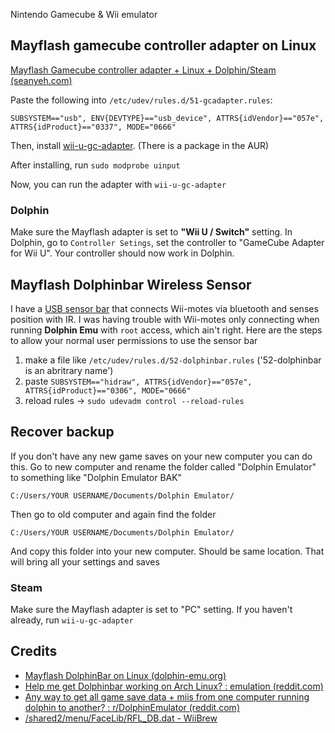 Nintendo Gamecube & Wii emulator

## Mayflash gamecube controller adapter on Linux
[Mayflash Gamecube controller adapter + Linux + Dolphin/Steam (seanyeh.com)](http://www.seanyeh.com/pages/mayflash_gamecube_adapter_linux_dolphin_steam/)

Paste the following into `/etc/udev/rules.d/51-gcadapter.rules`:

```
SUBSYSTEM=="usb", ENV{DEVTYPE}=="usb_device", ATTRS{idVendor}=="057e", ATTRS{idProduct}=="0337", MODE="0666"
```

Then, install [wii-u-gc-adapter](https://github.com/ToadKing/wii-u-gc-adapter). (There is a package in the AUR)

After installing, run `sudo modprobe uinput`

Now, you can run the adapter with `wii-u-gc-adapter`

### Dolphin
Make sure the Mayflash adapter is set to **"Wii U / Switch"** setting. In Dolphin, go to `Controller Setings`, set the controller to "GameCube Adapter for Wii U". Your controller should now work in Dolphin.

## Mayflash Dolphinbar Wireless Sensor

I have a [USB sensor bar](https://www.mayflash.com/product/6.html) that connects Wii-motes via bluetooth and senses position with IR. I was having trouble with Wii-motes only connecting when running **Dolphin Emu** with `root` access, which ain't right. Here are the steps to allow your normal user permissions to use the sensor bar

1. make a file like `/etc/udev/rules.d/52-dolphinbar.rules` ('52-dolphinbar is an abritrary name')
2. paste `SUBSYSTEM=="hidraw", ATTRS{idVendor}=="057e", ATTRS{idProduct}=="0306", MODE="0666"`
3. reload rules → `sudo udevadm control --reload-rules`

## Recover backup
If you don't have any new game saves on your new computer you can do this. Go to new computer and rename the folder called "Dolphin Emulator" to something like "Dolphin Emulator BAK"

`C:/Users/YOUR USERNAME/Documents/Dolphin Emulator/`

Then go to old computer and again find the folder

`C:/Users/YOUR USERNAME/Documents/Dolphin Emulator/`

And copy this folder into your new computer. Should be same location. That will bring all your settings and saves
### Steam
Make sure the Mayflash adapter is set to "PC" setting. If you haven't already, run `wii-u-gc-adapter`

## Credits
- [Mayflash DolphinBar on Linux (dolphin-emu.org)](https://forums.dolphin-emu.org/Thread-mayflash-dolphinbar-on-linux)
- [Help me get Dolphinbar working on Arch Linux? : emulation (reddit.com)](https://www.reddit.com/r/emulation/comments/3gjmy2/comment/ctyz26e/)
- [Any way to get all game save data + miis from one computer running dolphin to another? : r/DolphinEmulator (reddit.com)](https://www.reddit.com/r/DolphinEmulator/comments/sa3ypn/any_way_to_get_all_game_save_data_miis_from_one/)
- [/shared2/menu/FaceLib/RFL_DB.dat - WiiBrew](https://wiibrew.org/wiki//shared2/menu/FaceLib/RFL_DB.dat)